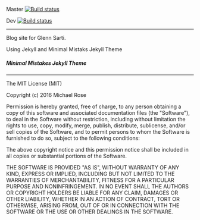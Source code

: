 Master [![Build status](https://ci.appveyor.com/api/projects/status/proxb7dvuo7nhgtk/branch/master?svg=true)](https://ci.appveyor.com/project/glennsarti/glennsarti-github-io/branch/master)

Dev [![Build status](https://ci.appveyor.com/api/projects/status/proxb7dvuo7nhgtk/branch/dev?svg=true)](https://ci.appveyor.com/project/glennsarti/glennsarti-github-io/branch/dev)

---
Blog site for Glenn Sarti.

Using Jekyll and Minimal Mistaks Jekyll Theme



##### Minimal Mistakes Jekyll Theme

---

The MIT License (MIT)

Copyright (c) 2016 Michael Rose

Permission is hereby granted, free of charge, to any person obtaining a copy
of this software and associated documentation files (the "Software"), to deal
in the Software without restriction, including without limitation the rights
to use, copy, modify, merge, publish, distribute, sublicense, and/or sell
copies of the Software, and to permit persons to whom the Software is
furnished to do so, subject to the following conditions:

The above copyright notice and this permission notice shall be included in all
copies or substantial portions of the Software.

THE SOFTWARE IS PROVIDED "AS IS", WITHOUT WARRANTY OF ANY KIND, EXPRESS OR
IMPLIED, INCLUDING BUT NOT LIMITED TO THE WARRANTIES OF MERCHANTABILITY,
FITNESS FOR A PARTICULAR PURPOSE AND NONINFRINGEMENT. IN NO EVENT SHALL THE
AUTHORS OR COPYRIGHT HOLDERS BE LIABLE FOR ANY CLAIM, DAMAGES OR OTHER
LIABILITY, WHETHER IN AN ACTION OF CONTRACT, TORT OR OTHERWISE, ARISING FROM,
OUT OF OR IN CONNECTION WITH THE SOFTWARE OR THE USE OR OTHER DEALINGS IN THE
SOFTWARE.
